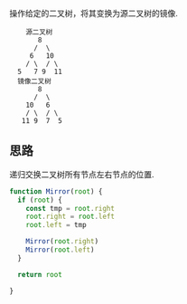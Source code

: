 操作给定的二叉树，将其变换为源二叉树的镜像. 

```
    源二叉树 
       8
      /  \
     6   10
    / \  / \
  5   7 9  11
  镜像二叉树
       8
      /  \
    10   6
    / \  / \
   11 9  7  5

```

## 思路

递归交换二叉树所有节点左右节点的位置. 

```js
function Mirror(root) {
  if (root) {
    const tmp = root.right
    root.right = root.left
    root.left = tmp

    Mirror(root.right)
    Mirror(root.left)
  }

  return root

}
```